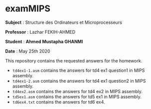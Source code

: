 # examMIPS

**Subject** : Structure des Ordinateurs et Microprocesseurs

**Professor** : Lazhar FEKIH-AHMED

**Student** : **Ahmed Mustapha GHANMI**

**Date** : May 25th 2020

This repository contains the requested answers for the homework.
* ```td4ex1-1.asm``` contains the answers for td4 ex1 question1 in MIPS assembly.
* ```td4ex1-2.asm``` contains the answers for td4 ex1 question2 in MIPS assembly.
* ```td4ex2.asm``` contains the answers for td4 ex2 in MIPS assembly.
* ```td5ex1.asm``` contains the answers for td5 ex1 in MIPS assembly.
* ```td6ex4.txt``` contains the answers for td6 ex4.
